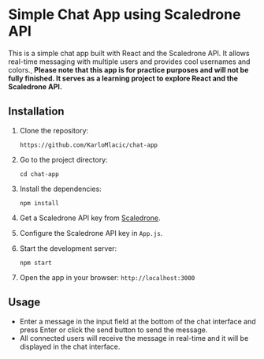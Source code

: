 # Simple Chat App using Scaledrone API

This is a simple chat app built with React and the Scaledrone API. It allows real-time messaging with multiple users and provides cool usernames and colors.¸
**Please note that this app is for practice purposes and will not be fully finished. It serves as a learning project to explore React and the Scaledrone API.**

## Installation

1.  Clone the repository:

        https://github.com/KarloMlacic/chat-app

2.  Go to the project directory:

        cd chat-app

3.  Install the dependencies:

        npm install

4.  Get a Scaledrone API key from [Scaledrone](https://www.scaledrone.com/).

5.  Configure the Scaledrone API key in `App.js`.

6.  Start the development server:

        npm start

7.  Open the app in your browser: `http://localhost:3000`

## Usage

- Enter a message in the input field at the bottom of the chat interface and press Enter or click the send button to send the message.
- All connected users will receive the message in real-time and it will be displayed in the chat interface.

##
